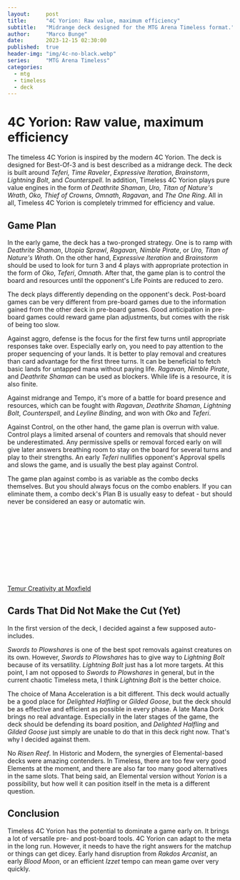 ```yaml
---
layout:     post
title:      "4C Yorion: Raw value, maximum efficiency"
subtitle:   "Midrange deck designed for the MTG Arena Timeless format."
author:     "Marco Bunge"
date:       2023-12-15 02:30:00
published:  true
header-img: "img/4c-no-black.webp"
series:     "MTG Arena Timeless"
categories:
  - mtg
  - timeless
  - deck
---
```


# 4C Yorion: Raw value, maximum efficiency

The timeless 4C Yorion is inspired by the modern 4C Yorion. The deck is designed for Best-Of-3 and is best described as a midrange deck. The deck is built around *Teferi, Time Raveler*, *Expressive Iteration*, *Brainstorm*, *Lightning Bolt*, and *Counterspell*. In addition, Timeless 4C Yorion plays pure value engines in the form of *Deathrite Shaman*, *Uro, Titan of Nature's Wrath*, *Oko, Thief of Crowns*, *Omnath*, *Ragavan*, and *The One Ring*. All in all, Timeless 4C Yorion is completely trimmed for efficiency and value.

## Game Plan

In the early game, the deck has a two-pronged strategy. One is to ramp with *Deathrite Shaman*, *Utopia Sprawl*, *Ragavan, Nimble Pirate*, or *Uro, Titan of Nature's Wrath*. On the other hand, *Expressive Iteration* and *Brainstorm* should be used to look for turn 3 and 4 plays with appropriate protection in the form of *Oko*, *Teferi*, *Omnath*. After that, the game plan is to control the board and resources until the opponent's Life Points are reduced to zero.

The deck plays differently depending on the opponent's deck. Post-board games can be very different from pre-board games due to the information gained from the other deck in pre-board games. Good anticipation in pre-board games could reward game plan adjustments, but comes with the risk of being too slow.

Against aggro, defense is the focus for the first few turns until appropriate responses take over. Especially early on, you need to pay attention to the proper sequencing of your lands. It is better to play removal and creatures than card advantage for the first three turns. It can be beneficial to fetch basic lands for untapped mana without paying life. *Ragavan, Nimble Pirate*, and *Deathrite Shaman* can be used as blockers. While life is a resource, it is also finite.

Against midrange and Tempo, it's more of a battle for board presence and resources, which can be fought with *Ragavan*, *Deathrite Shaman*, *Lightning Bolt*, *Counterspell*, and *Leyline Binding*, and won with *Oko* and *Teferi*.

Against Control, on the other hand, the game plan is overrun with value. Control plays a limited arsenal of counters and removals that should never be underestimated. Any permissive spells or removal forced early on will give later answers breathing room to stay on the board for several turns and play to their strengths. An early *Teferi* nullifies opponent's Approval spells and slows the game, and is usually the best play against Control.

The game plan against combo is as variable as the combo decks themselves. But you should always focus on the combo enablers. If you can eliminate them, a combo deck's Plan B is usually easy to defeat - but should never be considered an easy or automatic win.

<iframe data-moxfield-src="https://www.moxfield.com/embed/llfdtnAUAUivbO0hHUWoNA" id="moxfield-frame-1" frameBorder="0" width="100%" onload="moxfieldOnLoad(event)"></iframe>

<a class="btn btn-link" href="https://www.moxfield.com/embed/llfdtnAUAUivbO0hHUWoNA" target="_blank" data-moxfield>Temur Creativity at Moxfield</a>

## Cards That Did Not Make the Cut (Yet)

In the first version of the deck, I decided against a few supposed auto-includes.

*Swords to Plowshares* is one of the best spot removals against creatures on its own. However, *Swords to Plowshares* has to give way to *Lightning Bolt* because of its versatility. *Lightning Bolt* just has a lot more targets. At this point, I am not opposed to *Swords to Plowshares* in general, but in the current chaotic Timeless meta, I think *Lightning Bolt* is the better choice.

The choice of Mana Acceleration is a bit different. This deck would actually be a good place for *Delighted Halfling* or *Gilded Goose*, but the deck should be as effective and efficient as possible in every phase. A late Mana Dork brings no real advantage. Especially in the later stages of the game, the deck should be defending its board position, and *Delighted Halfling* and *Gilded Goose* just simply are unable to do that in this deck right now. That's why I decided against them. 

No *Risen Reef*. In Historic and Modern, the synergies of Elemental-based decks were amazing contenders. In Timeless, there are too few very good Elements at the moment, and there are also far too many good alternatives in the same slots. That being said, an Elemental version without *Yorion* is a possibility, but how well it can position itself in the meta is a different question.

## Conclusion

Timeless 4C Yorion has the potential to dominate a game early on. It brings a lot of versatile pre- and post-board tools. 4C Yorion can adapt to the meta in the long run. However, it needs to have the right answers for the matchup or things can get dicey. Early hand disruption from *Rakdos Arcanist*, an early *Blood Moon*, or an efficient *Izzet* tempo can mean game over very quickly.